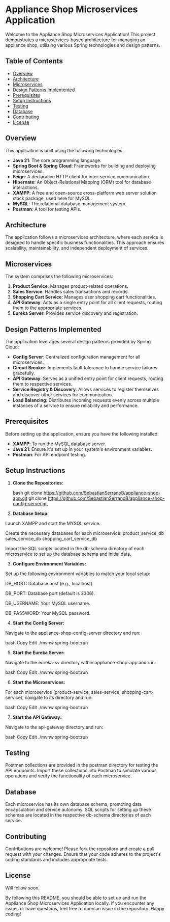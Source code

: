 # Appliance Shop Microservices Application

Welcome to the Appliance Shop Microservices Application! This project demonstrates a microservices-based architecture for managing an appliance shop, utilizing various Spring technologies and design patterns.

## Table of Contents

- [Overview](#overview)
- [Architecture](#architecture)
- [Microservices](#microservices)
- [Design Patterns Implemented](#design-patterns-implemented)
- [Prerequisites](#prerequisites)
- [Setup Instructions](#setup-instructions)
- [Testing](#testing)
- [Database](#database)
- [Contributing](#contributing)
- [License](#license)

## Overview

This application is built using the following technologies:

- **Java 21**: The core programming language.
- **Spring Boot & Spring Cloud**: Frameworks for building and deploying microservices.
- **Feign**: A declarative HTTP client for inter-service communication.
- **Hibernate**: An Object-Relational Mapping (ORM) tool for database interactions.
- **XAMPP**: A free and open-source cross-platform web server solution stack package, used here for MySQL.
- **MySQL**: The relational database management system.
- **Postman**: A tool for testing APIs.

## Architecture

The application follows a microservices architecture, where each service is designed to handle specific business functionalities. This approach ensures scalability, maintainability, and independent deployment of services.

## Microservices

The system comprises the following microservices:

1. **Product Service**: Manages product-related operations.
2. **Sales Service**: Handles sales transactions and records.
3. **Shopping Cart Service**: Manages user shopping cart functionalities.
4. **API Gateway**: Acts as a single entry point for all client requests, routing them to the appropriate services.
5. **Eureka Server**: Provides service discovery and registration.

## Design Patterns Implemented

The application leverages several design patterns provided by Spring Cloud:

- **Config Server**: Centralized configuration management for all microservices.
- **Circuit Breaker**: Implements fault tolerance to handle service failures gracefully.
- **API Gateway**: Serves as a unified entry point for client requests, routing them to respective services.
- **Service Registry & Discovery**: Allows services to register themselves and discover other services for communication.
- **Load Balancing**: Distributes incoming requests evenly across multiple instances of a service to ensure reliability and performance.

## Prerequisites

Before setting up the application, ensure you have the following installed:

- **XAMPP**: To run the MySQL database server.
- **Java 21**: Ensure it's set up in your system's environment variables.
- **Postman**: For API endpoint testing.

## Setup Instructions

1) **Clone the Repositories**:

   bash
   git clone https://github.com/SebastianSerranoB/appliance-shop-app.git
   git clone https://github.com/SebastianSerranoB/appliance-shop-config-server.git

2) **Database Setup:**

Launch XAMPP and start the MYSQL service.

Create the necessary databases for each microservice:
product_service_db
sales_service_db
shopping_cart_service_db

Import the SQL scripts located in the db-schema directory of each microservice to set up the database schema and initial data.

3) **Configure Environment Variables:**

Set up the following environment variables to match your local setup:

DB_HOST: Database host (e.g., localhost).

DB_PORT: Database port (default is 3306).

DB_USERNAME: Your MySQL username.

DB_PASSWORD: Your MySQL password.

4) **Start the Config Server:**

Navigate to the appliance-shop-config-server directory and run:

bash
Copy
Edit
./mvnw spring-boot:run

5) **Start the Eureka Server:**

Navigate to the eureka-sv directory within appliance-shop-app and run:

bash
Copy
Edit
./mvnw spring-boot:run

6) **Start the Microservices:**

For each microservice (product-service, sales-service, shopping-cart-service), navigate to its directory and run:

bash
Copy
Edit
./mvnw spring-boot:run

7) **Start the API Gateway:**

Navigate to the api-gateway directory and run:

bash
Copy
Edit
./mvnw spring-boot:run


## Testing
Postman collections are provided in the postman directory for testing the API endpoints. Import these collections into Postman to simulate various operations and verify the functionality of each microservice.

## Database
Each microservice has its own database schema, promoting data encapsulation and service autonomy. SQL scripts for setting up these schemas are located in the respective db-schema directories of each service.

## Contributing
Contributions are welcome! Please fork the repository and create a pull request with your changes. Ensure that your code adheres to the project's coding standards and includes appropriate tests.

## License
Will follow soon.

By following this README, you should be able to set up and run the Appliance Shop Microservices Application locally. If you encounter any issues or have questions, feel free to open an issue in the repository. Happy coding!

